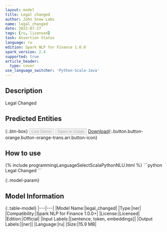 ```yaml
---
layout: model
title: Legal changed
author: John Snow Labs
name: legal_changed
date: 2022-07-27
tags: [ru, licensed]
task: Assertion Status
language: ru
edition: Spark NLP for Finance 1.0.0
spark_version: 2.4
supported: true
article_header:
  type: cover
use_language_switcher: 'Python-Scala-Java'
---
```


## Description

Legal Changed

## Predicted Entities

{:.btn-box}
<button class="button button-orange" disabled>Live Demo</button>
<button class="button button-orange" disabled>Open in Colab</button>
[Download](https://s3.amazonaws.com/models-hub-auxdata/legal/models/legal_changed_ru_1.0.0_2.4_1658825681819.zip){:.button.button-orange.button-orange-trans.arr.button-icon}

## How to use

<div class="tabs-box" markdown="1">
{% include programmingLanguageSelectScalaPythonNLU.html %}
```python
Legal Changed
```

</div>

{:.model-param}

## Model Information

{:.table-model}
|---|---|
|Model Name:|legal_changed|
|Type:|ner|
|Compatibility:|Spark NLP for Finance 1.0.0+|
|License:|Licensed|
|Edition:|Official|
|Input Labels:|[sentence, token, embeddings]|
|Output Labels:|[ner]|
|Language:|ru|
|Size:|15.9 MB|
